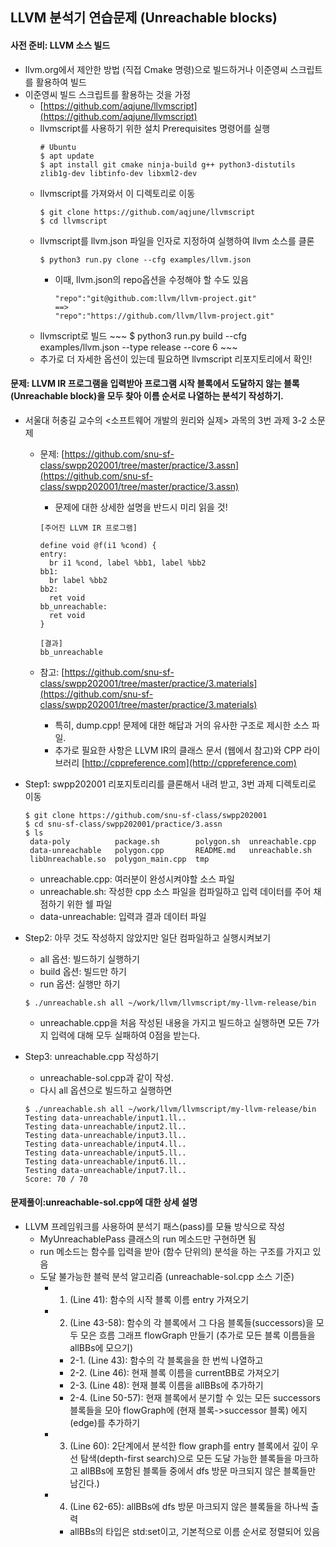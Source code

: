 
## LLVM 분석기 연습문제 (Unreachable blocks)

#### 사전 준비: LLVM 소스 빌드
 - llvm.org에서 제안한 방법 (직접 Cmake 명령)으로 빌드하거나 이준영씨 스크립트를 활용하여 빌드
 - 이준영씨 빌드 스크립트를 활용하는 것을 가정
    * [https://github.com/aqjune/llvmscript](https://github.com/aqjune/llvmscript)
    * llvmscript를 사용하기 위한 설치 Prerequisites 명령어를 실행
        ~~~
        # Ubuntu
        $ apt update
        $ apt install git cmake ninja-build g++ python3-distutils zlib1g-dev libtinfo-dev libxml2-dev
       ~~~
   * llvmscript를 가져와서 이 디렉토리로 이동
        ~~~
        $ git clone https://github.com/aqjune/llvmscript
        $ cd llvmscript
        ~~~
   *  llvmscript를 llvm.json 파일을 인자로 지정하여 실행하여 llvm 소스를 클론
        ~~~
        $ python3 run.py clone --cfg examples/llvm.json 
        ~~~
      * 이때, llvm.json의 repo옵션을 수정해야 할 수도 있음
         ~~~
         "repo":"git@github.com:llvm/llvm-project.git"
         ==>
         "repo":"https://github.com/llvm/llvm-project.git"
         ~~~
   * llvmscript로 빌드 
         ~~~
         $ python3 run.py build --cfg examples/llvm.json --type release --core 6
         ~~~
   * 추가로 더 자세한 옵션이 있는데 필요하면 llvmscript 리포지토리에서 확인!

#### 문제: LLVM IR 프로그램을 입력받아 프로그램 시작 블록에서 도달하지 않는 블록(Unreachable block)을 모두 찾아 이름 순서로 나열하는 분석기 작성하기.
 - 서울대 허충길 교수의 <소프트웨어 개발의 원리와 실제> 과목의 3번 과제 3-2 소문제 
   * 문제: [https://github.com/snu-sf-class/swpp202001/tree/master/practice/3.assn](https://github.com/snu-sf-class/swpp202001/tree/master/practice/3.assn)
      - 문제에 대한 상세한 설명을 반드시 미리 읽을 것!
      ~~~
      [주어진 LLVM IR 프로그램]

      define void @f(i1 %cond) {
      entry:
        br i1 %cond, label %bb1, label %bb2
      bb1:
        br label %bb2
      bb2:
        ret void
      bb_unreachable:
        ret void
      }

      [결과]
      bb_unreachable
      ~~~
      
   * 참고: [https://github.com/snu-sf-class/swpp202001/tree/master/practice/3.materials](https://github.com/snu-sf-class/swpp202001/tree/master/practice/3.materials)
      - 특히, dump.cpp! 문제에 대한 해답과 거의 유사한 구조로 제시한 소스 파일.
      - 추가로 필요한 사항은 LLVM IR의 클래스 문서 (웹에서 참고)와 CPP 라이브러리 [http://cppreference.com](http://cppreference.com)
      
 - Step1: swpp202001 리포지토리리를 클론해서 내려 받고, 3번 과제 디렉토리로 이동
   ~~~
   $ git clone https://github.com/snu-sf-class/swpp202001
   $ cd snu-sf-class/swpp202001/practice/3.assn
   $ ls
    data-poly          package.sh        polygon.sh  unreachable.cpp
    data-unreachable   polygon.cpp       README.md   unreachable.sh
    libUnreachable.so  polygon_main.cpp  tmp
   ~~~
    * unreachable.cpp: 여러분이 완성시켜야할 소스 파일
    * unreachable.sh: 작성한 cpp 소스 파일을 컴파일하고 입력 데이터를 주어 채점하기 위한 쉘 파일
    * data-unreachable: 입력과 결과 데이터 파일
    
 - Step2: 아무 것도 작성하지 않았지만 일단 컴파일하고 실행시켜보기
    * all 옵션: 빌드하기 실행하기
    * build 옵션: 빌드만 하기
    * run 옵션: 실행만 하기
   ~~~
   $ ./unreachable.sh all ~/work/llvm/llvmscript/my-llvm-release/bin
   ~~~
    * unreachable.cpp을 처음 작성된 내용을 가지고 빌드하고 실행하면 모든 7가지 입력에 대해 모두 실패하여 0점을 받는다.

 - Step3: unreachable.cpp 작성하기
   * unreachable-sol.cpp과 같이 작성. 
   * 다시 all 옵션으로 빌드하고 실행하면 
   ~~~
   $ ./unreachable.sh all ~/work/llvm/llvmscript/my-llvm-release/bin  
   Testing data-unreachable/input1.ll..  
   Testing data-unreachable/input2.ll..  
   Testing data-unreachable/input3.ll..  
   Testing data-unreachable/input4.ll..  
   Testing data-unreachable/input5.ll..  
   Testing data-unreachable/input6.ll..  
   Testing data-unreachable/input7.ll..  
   Score: 70 / 70
   ~~~

#### 문제풀이:unreachable-sol.cpp에 대한 상세 설명
 - LLVM 프레임워크를 사용하여 분석기 패스(pass)를 모듈 방식으로 작성
   * MyUnreachablePass 클래스의 run 메소드만 구현하면 됨
   * run 메소드는 함수를 입력을 받아 (함수 단위의) 분석을 하는 구조를 가지고 있음
   * 도달 불가능한 블럭 분석 알고리즘 (unreachable-sol.cpp 소스 기준)
     - 1. (Line 41): 함수의 시작 블록 이름 entry 가져오기
     - 2. (Line 43-58): 함수의 각 블록에서 그 다음 블록들(successors)을 모두 모은 흐름 그래프 flowGraph 만들기 (추가로 모든 블록 이름들을 allBBs에 모으기)
        
       * 2-1. (Line 43): 함수의 각 블록을을 한 번씩 나열하고
       * 2-2. (Line 46): 현재 블록 이름을 currentBB로 가져오기
       * 2-3. (Line 48): 현재 블록 이름을 allBBs에 추가하기
       * 2-4. (Line 50-57): 현재 블록에서 분기할 수 있는 모든 successors 블록들을 모아 flowGraph에 (현재 블록->successor 블록) 에지(edge)를 추가하기
     - 3. (Line 60): 2단계에서 분석한 flow graph를 entry 블록에서 깊이 우선 탐색(depth-first search)으로 모든 도달 가능한 블록들을 마크하고 allBBs에 포함된 블록들 중에서 dfs 방문 마크되지 않은 블록들만 남긴다.)
     - 4. (Line 62-65): allBBs에 dfs 방문 마크되지 않은 블록들을 하나씩 출력
       * allBBs의 타입은 std:set이고, 기본적으로 이름 순서로 정렬되어 있음






